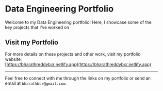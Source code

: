# Data Engineering Portfolio

Welcome to my Data Engineering portfolio! Here, I showcase some of the key projects that I've worked on 



## Visit my Portfolio

For more details on these projects and other work, visit my portfolio website:  
[https://bharathreddybcr.netlify.app](https://bharathreddybcr.netlify.app)

---

Feel free to connect with me through the links on my portfolio or send an email at `bharathbcr@gmail.com`.
